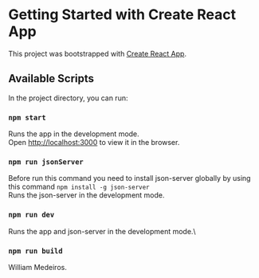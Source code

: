 # Getting Started with Create React App

This project was bootstrapped with [Create React App](https://github.com/facebook/create-react-app).

## Available Scripts

In the project directory, you can run:

### `npm start`

Runs the app in the development mode.\
Open [http://localhost:3000](http://localhost:3000) to view it in the browser.

### `npm run jsonServer`

Before run this command you need to install json-server globally by using this command `npm install -g json-server`\
Runs the json-server in the development mode.

### `npm run dev`

Runs the app and json-server in the development mode.\

### `npm run build`

William Medeiros.